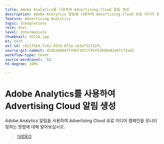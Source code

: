 ```yaml
---
title: Adobe Analytics를 사용하여 Advertising Cloud 알림 생성
description: Adobe Analytics 알림을 사용하여 Advertising Cloud 유료 미디어 캠페인을 모니터링하는 방법에 대해 알아보십시오.
feature: Advertising Analytics
topic: Integrations
role: User
level: Intermediate
thumbnail: 35118.jpg
kt: 5475
exl-id: c021f6b9-f242-4576-8f3a-cb2ef31f32fc
source-git-commit: d24bab984f57dbf197c5f6fb39d0a82e6fcf2ad2
workflow-type: tm+mt
source-wordcount: '52'
ht-degree: 100%

---
```


# Adobe Analytics를 사용하여 Advertising Cloud 알림 생성

Adobe Analytics 알림을 사용하여 Advertising Cloud 유료 미디어 캠페인을 모니터링하는 방법에 대해 알아보십시오.

>[!VIDEO](https://video.tv.adobe.com/v/40948/?quality=12&learn=on&captions=kor)
